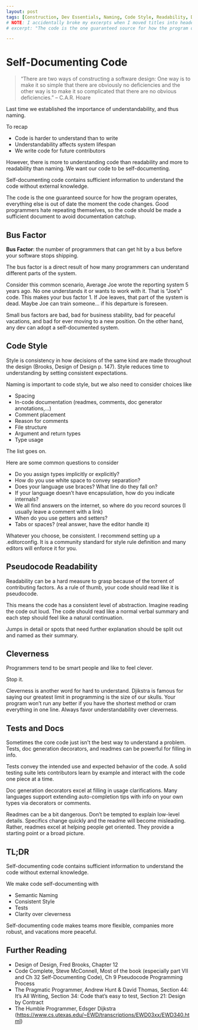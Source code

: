 ```yaml
---
layout: post
tags: [Construction, Dev Essentials, Naming, Code Style, Readability, Documentation, Testing]
# NOTE: I accidentally broke my excerpts when I moved titles into headers, but I actually think the quotes make better hooks
# excerpt: "The code is the one guaranteed source for how the program operates, everything else is out of date the moment the code changes. Good programmers hate repeating themselves, so the code should be made a sufficient document to avoid documentation catchup."

---
```

# Self-Documenting Code

>   “There are two ways of constructing a software design: One way is to make it
>   so simple that there are obviously no deficiencies and the other way is to
>   make it so complicated that there are no obvious deficiencies.” – C.A.R. Hoare

Last time we established the importance of understandability, and thus naming.

To recap

- Code is harder to understand than to write
- Understandability affects system lifespan
- We write code for future contributors

However, there is more to understanding code than readability and more to readability than naming. We want our code to be self-documenting.

Self-documenting code contains sufficient information to understand the code without external knowledge.

The code is the one guaranteed source for how the program operates, everything else is out of date the moment the code changes. Good programmers hate repeating themselves, so the code should be made a sufficient document to avoid documentation catchup.

Bus Factor
----------

**Bus Factor**: the number of programmers that can get hit by a bus before your software stops shipping.

The bus factor is a direct result of how many programmers can understand different parts of the system.

Consider this common scenario, Average Joe wrote the reporting system 5 years ago. No one understands it or wants to work with it. That is “Joe’s” code. This makes your bus factor 1. If Joe leaves, that part of the system is dead. Maybe Joe can train someone... if his departure is foreseen.

Small bus factors are bad, bad for business stability, bad for peaceful vacations, and bad for ever moving to a new position. On the other hand, any dev can adopt a self-documented system.

Code Style
----------

Style is consistency in how decisions of the same kind are made throughout the design (Brooks, Design of Design p. 147). Style reduces time to understanding by setting consistent expectations.

Naming is important to code style, but we also need to consider choices like

-   Spacing
-   In-code documentation (readmes, comments, doc generator annotations,...)
-   Comment placement
-   Reason for comments
-   File structure
-   Argument and return types
-   Type usage

The list goes on.

Here are some common questions to consider

- Do you assign types implicitly or explicitly?
- How do you use white space to convey separation?
- Does your language use braces? What line do they fall on?
- If your language doesn’t have encapsulation, how do you indicate internals?
- We all find answers on the internet, so where do you record sources (I usually leave a comment with a link)
- When do you use getters and setters?
- Tabs or spaces? (real answer, have the editor handle it)

Whatever you choose, be consistent. I recommend setting up a .editorconfig. It is a community standard for style rule definition and many editors will enforce it for you.

Pseudocode Readability
-----------------------

Readability can be a hard measure to grasp because of the torrent of contributing factors. As a rule of thumb, your code should read like it is pseudocode.

This means the code has a consistent level of abstraction. Imagine reading the code out loud. The code should read like a normal verbal summary and each step should feel like a natural continuation.

Jumps in detail or spots that need further explanation should be split out and named as their summary.

Cleverness
----------

Programmers tend to be smart people and like to feel clever.

Stop it.

Cleverness is another word for hard to understand. Djikstra is famous for saying our greatest limit in programming is the size of our skulls. Your program won’t run any better if you have the shortest method or cram everything in one line.
Always favor understandability over cleverness.

Tests and Docs
--------------

Sometimes the core code just isn't the best way to understand a problem. Tests, doc generation decorators, and readmes can be powerful for filling in info.

Tests convey the intended use and expected behavior of the code. A solid testing suite lets contributors learn by example and interact with the code one piece at a time.

Doc generation decorators excel at filling in usage clarifications. Many languages support extending auto-completion tips with info on your own types via decorators or comments.

Readmes can be a bit dangerous. Don’t be tempted to explain low-level details.
Specifics change quickly and the readme will become misleading. Rather, readmes excel at helping people get oriented. They provide a starting point or a broad picture.

TL;DR
-----

Self-documenting code contains sufficient information to understand the code without external knowledge.

We make code self-documenting with

- Semantic Naming
- Consistent Style
- Tests
- Clarity over cleverness

Self-documenting code makes teams more flexible, companies more robust, and vacations more peaceful.

Further Reading
---------------

-   Design of Design, Fred Brooks, Chapter 12
-   Code Complete, Steve McConnell, Most of the book (especially part VII and Ch 32 Self-Documenting Code), Ch 9 Pseudocode Programming Process
-   The Pragmatic Programmer, Andrew Hunt & David Thomas, Section 44: It’s All Writing, Section 34: Code that’s easy to test, Section 21: Design by Contract
-   The Humble Programmer, Edsger Dijkstra  
    (<https://www.cs.utexas.edu/~EWD/transcriptions/EWD03xx/EWD340.html>)
